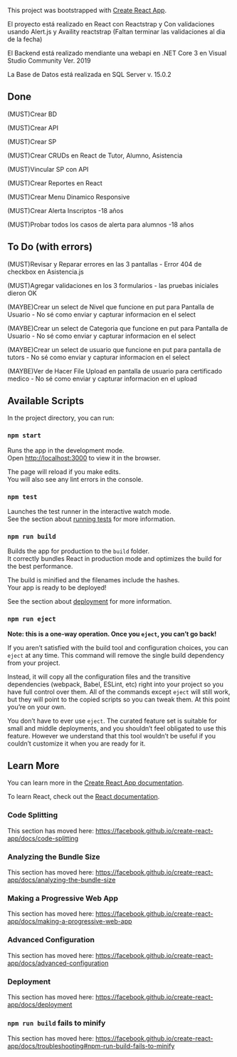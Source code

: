 This project was bootstrapped with [Create React App](https://github.com/facebook/create-react-app).

El proyecto está realizado en React con Reactstrap y 
Con validaciones usando Alert.js y Availity reactstrap (Faltan terminar las validaciones al dia de la fecha)

El Backend está realizado mendiante una webapi en .NET Core 3 en Visual Studio Community Ver. 2019

La Base de Datos está realizada en SQL Server v. 15.0.2


## Done

(MUST)Crear BD

(MUST)Crear API

(MUST)Crear SP

(MUST)Crear CRUDs en React de Tutor, Alumno, Asistencia

(MUST)Vincular SP con API

(MUST)Crear Reportes en React 

(MUST)Crear Menu Dinamico Responsive

(MUST)Crear Alerta Inscriptos -18 años

(MUST)Probar todos los casos de alerta para alumnos -18 años

## To Do (with errors)

(MUST)Revisar y Reparar errores en las 3 pantallas - Error 404 de checkbox en Asistencia.js 

(MUST)Agregar validaciones en los 3 formularios - las pruebas iniciales dieron OK

(MAYBE)Crear un select de Nivel que funcione en put para Pantalla de Usuario - No sé como enviar y capturar informacion en el select

(MAYBE)Crear un select de Categoria que funcione en put para Pantalla de Usuario  - No sé como enviar y capturar informacion en el select

(MAYBE)Crear un select de usuario que funcione en put para pantalla de tutors  - No sé como enviar y capturar informacion en el select

(MAYBE)Ver de Hacer File Upload en pantalla de usuario para certificado medico  - No sé como enviar y capturar informacion en el upload


## Available Scripts

In the project directory, you can run:

### `npm start`

Runs the app in the development mode.<br />
Open [http://localhost:3000](http://localhost:3000) to view it in the browser.

The page will reload if you make edits.<br />
You will also see any lint errors in the console.

### `npm test`

Launches the test runner in the interactive watch mode.<br />
See the section about [running tests](https://facebook.github.io/create-react-app/docs/running-tests) for more information.

### `npm run build`

Builds the app for production to the `build` folder.<br />
It correctly bundles React in production mode and optimizes the build for the best performance.

The build is minified and the filenames include the hashes.<br />
Your app is ready to be deployed!

See the section about [deployment](https://facebook.github.io/create-react-app/docs/deployment) for more information.

### `npm run eject`

**Note: this is a one-way operation. Once you `eject`, you can’t go back!**

If you aren’t satisfied with the build tool and configuration choices, you can `eject` at any time. This command will remove the single build dependency from your project.

Instead, it will copy all the configuration files and the transitive dependencies (webpack, Babel, ESLint, etc) right into your project so you have full control over them. All of the commands except `eject` will still work, but they will point to the copied scripts so you can tweak them. At this point you’re on your own.

You don’t have to ever use `eject`. The curated feature set is suitable for small and middle deployments, and you shouldn’t feel obligated to use this feature. However we understand that this tool wouldn’t be useful if you couldn’t customize it when you are ready for it.

## Learn More

You can learn more in the [Create React App documentation](https://facebook.github.io/create-react-app/docs/getting-started).

To learn React, check out the [React documentation](https://reactjs.org/).

### Code Splitting

This section has moved here: https://facebook.github.io/create-react-app/docs/code-splitting

### Analyzing the Bundle Size

This section has moved here: https://facebook.github.io/create-react-app/docs/analyzing-the-bundle-size

### Making a Progressive Web App

This section has moved here: https://facebook.github.io/create-react-app/docs/making-a-progressive-web-app

### Advanced Configuration

This section has moved here: https://facebook.github.io/create-react-app/docs/advanced-configuration

### Deployment

This section has moved here: https://facebook.github.io/create-react-app/docs/deployment

### `npm run build` fails to minify

This section has moved here: https://facebook.github.io/create-react-app/docs/troubleshooting#npm-run-build-fails-to-minify
